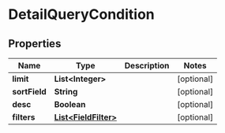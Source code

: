 

# DetailQueryCondition


## Properties

Name | Type | Description | Notes
------------ | ------------- | ------------- | -------------
**limit** | **List&lt;Integer&gt;** |  |  [optional]
**sortField** | **String** |  |  [optional]
**desc** | **Boolean** |  |  [optional]
**filters** | [**List&lt;FieldFilter&gt;**](FieldFilter.md) |  |  [optional]



